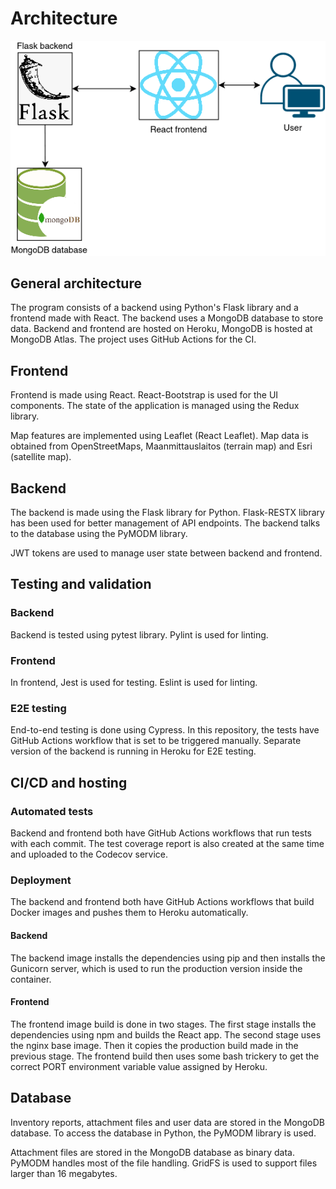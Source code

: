 # Architecture
![Architecture diagram](architecture_diagram.png)

## General architecture
The program consists of a backend using Python's Flask library and a frontend made with React.
The backend uses a MongoDB database to store data. Backend and frontend are hosted on Heroku, MongoDB is hosted
at MongoDB Atlas. The project uses GitHub Actions for the CI.

## Frontend
Frontend is made using React. React-Bootstrap is used for the UI components. The state of the application is managed
using the Redux library.

Map features are implemented using Leaflet (React Leaflet). Map data is obtained from OpenStreetMaps, Maanmittauslaitos
(terrain map) and Esri (satellite map).

## Backend
The backend is made using the Flask library for Python. Flask-RESTX library has been used for better management of
API endpoints. The backend talks to the database using the PyMODM library.

JWT tokens are used to manage user state between backend and frontend.

## Testing and validation
### Backend
Backend is tested using pytest library. Pylint is used for linting.

### Frontend
In frontend, Jest is used for testing. Eslint is used for linting.

### E2E testing
End-to-end testing is done using Cypress. In this repository, the tests have GitHub Actions workflow that is set to be triggered manually.
Separate version of the backend is running in Heroku for E2E testing.

## CI/CD and hosting
### Automated tests
Backend and frontend both have GitHub Actions workflows that run tests with each commit.
The test coverage report is also created at the same time and uploaded to the Codecov service.

### Deployment
The backend and frontend both have GitHub Actions workflows that build Docker images and pushes them to Heroku
automatically.

#### Backend
The backend image installs the dependencies using pip and then installs the Gunicorn server, which is used to run
the production version inside the container.

#### Frontend
The frontend image build is done in two stages. The first stage installs the dependencies using npm and builds the
React app. The second stage uses the nginx base image. Then it copies the production build made in the previous stage.
The frontend build then uses some bash trickery to get the correct PORT environment variable value assigned by Heroku.

## Database
Inventory reports, attachment files and user data are stored in the MongoDB database. To access the database in Python,
the PyMODM library is used.

Attachment files are stored in the MongoDB database as binary data. PyMODM handles most of the file handling. GridFS is
used to support files larger than 16 megabytes.
